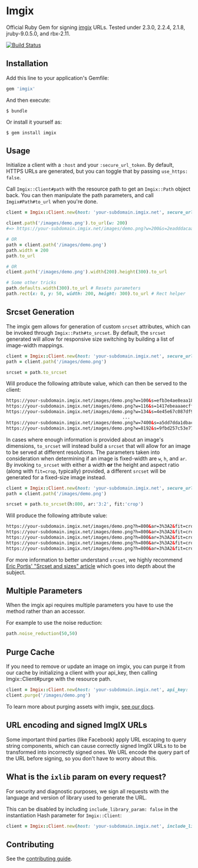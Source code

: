 # Imgix

Official Ruby Gem for signing [imgix](http://imgix.com) URLs. Tested under 2.3.0, 2.2.4, 2.1.8, jruby-9.0.5.0, and rbx-2.11.

[![Build Status](https://travis-ci.org/imgix/imgix-rb.svg?branch=master)](https://travis-ci.org/imgix/imgix-rb)

## Installation

Add this line to your application's Gemfile:

``` ruby
gem 'imgix'
```

And then execute:

    $ bundle

Or install it yourself as:

    $ gem install imgix


## Usage

Initialize a client with a `:host` and your `:secure_url_token`. By default, HTTPS URLs are generated, but you can toggle that by passing `use_https: false`.

Call `Imgix::Client#path` with the resource path to get an `Imgix::Path` object back. You can then manipulate the path parameters, and call `Imgix#Path#to_url` when you're done.

``` ruby
client = Imgix::Client.new(host: 'your-subdomain.imgix.net', secure_url_token: 'your-token')

client.path('/images/demo.png').to_url(w: 200)
#=> https://your-subdomain.imgix.net/images/demo.png?w=200&s=2eadddacaa9bba4b88900d245f03f51e

# OR
path = client.path('/images/demo.png')
path.width = 200
path.to_url

# OR
client.path('/images/demo.png').width(200).height(300).to_url

# Some other tricks
path.defaults.width(300).to_url # Resets parameters
path.rect(x: 0, y: 50, width: 200, height: 300).to_url # Rect helper
```

## Srcset Generation

The imgix gem allows for generation of custom `srcset` attributes, which can be invoked through `Imgix::Path#to_srcset`. By default, the `srcset` generated will allow for responsive size switching by building a list of image-width mappings.

```rb
client = Imgix::Client.new(host: 'your-subdomain.imgix.net', secure_url_token: 'your-token', include_library_param: false)
path = client.path('/images/demo.png')

srcset = path.to_srcset
```

Will produce the following attribute value, which can then be served to the client:

```html
https://your-subdomain.imgix.net/images/demo.png?w=100&s=efb3e4ae8eaa1884357f40510b11787c 100w,
https://your-subdomain.imgix.net/images/demo.png?w=116&s=1417ebeaaaecff39533408cb44893eda 116w,
https://your-subdomain.imgix.net/images/demo.png?w=134&s=4e45e67c087df930b9ddc8cf5be869d0 134w,
                                            ...
https://your-subdomain.imgix.net/images/demo.png?w=7400&s=a5dd7dda1dbac613f0475f1ffd90ef79 7400w,
https://your-subdomain.imgix.net/images/demo.png?w=8192&s=9fbd257c53e770e345ce3412b64a3452 8192w
```

In cases where enough information is provided about an image's dimensions, `to_srcset` will instead build a `srcset` that will allow for an image to be served at different resolutions. The parameters taken into consideration when determining if an image is fixed-width are `w`, `h`, and `ar`. By invoking `to_srcset` with either a width **or** the height and aspect ratio (along with `fit=crop`, typically) provided, a different `srcset` will be generated for a fixed-size image instead.

```rb
client = Imgix::Client.new(host: 'your-subdomain.imgix.net', secure_url_token: 'your-token', include_library_param: false)
path = client.path('/images/demo.png')

srcset = path.to_srcset(h:800, ar:'3:2', fit:'crop')
```

Will produce the following attribute value:

```html
https://your-subdomain.imgix.net/images/demo.png?h=800&ar=3%3A2&fit=crop&dpr=1&s=f97f2dccf85beac33a3824b57ef4ddc6 1x,
https://your-subdomain.imgix.net/images/demo.png?h=800&ar=3%3A2&fit=crop&dpr=2&s=e1727167fef53cdb0a89dd66b8672410 2x,
https://your-subdomain.imgix.net/images/demo.png?h=800&ar=3%3A2&fit=crop&dpr=3&s=7718db8457345419c30214f1d1a3a5d3 3x,
https://your-subdomain.imgix.net/images/demo.png?h=800&ar=3%3A2&fit=crop&dpr=4&s=000c50a7f97ccdbb9bb2f00bc5241ed4 4x,
https://your-subdomain.imgix.net/images/demo.png?h=800&ar=3%3A2&fit=crop&dpr=5&s=970b6fc12a410f3dd2959674dd1f4120 5x
```

For more information to better understand `srcset`, we highly recommend [Eric Portis' "Srcset and sizes" article](https://ericportis.com/posts/2014/srcset-sizes/) which goes into depth about the subject.

## Multiple Parameters

When the imgix api requires multiple parameters you have to use the method rather than an accessor.

For example to use the noise reduction:

``` ruby
path.noise_reduction(50,50)
```


## Purge Cache

If you need to remove or update an image on imgix, you can purge it from our cache by initializing a client with your api_key, then calling Imgix::Client#purge with the resource path.

```ruby
client = Imgix::Client.new(host: 'your-subdomain.imgix.net', api_key: 'your-key')
client.purge('/images/demo.png')
```

To learn more about purging assets with imgix, [see our docs](https://docs.imgix.com/setup/purging-images).

## URL encoding and signed ImgIX URLs

Some important third parties (like Facebook) apply URL escaping to query string components, which can cause correctly signed ImgIX URLs to to be transformed into incorrectly signed ones. We URL encode the query part of the URL before signing, so you don't have to worry about this.

## What is the `ixlib` param on every request?

For security and diagnostic purposes, we sign all requests with the language and version of library used to generate the URL.

This can be disabled by including `include_library_param: false` in the instantiation Hash parameter for `Imgix::Client`:

```ruby
client = Imgix::Client.new(host: 'your-subdomain.imgix.net', include_library_param: false )
```

## Contributing

See the [contributing guide](Contributing.markdown).
